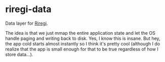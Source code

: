 # riregi-data

Data layer for [Riregi](https://github.com/Resonious/riregi).

The idea is that we just mmap the entire application state and let the OS handle paging and writing back to disk. Yes, I know this is insane. But hey, the app cold starts almost instantly so I think it's pretty cool (although I do realize that the app is small enough for that to be true regardless of how I store data...).
